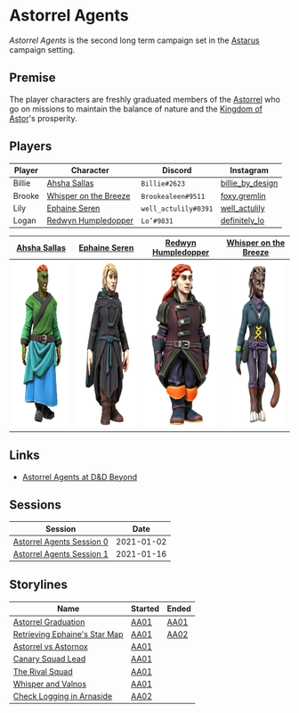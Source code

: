 # Astorrel Agents

*Astorrel Agents* is the second long term campaign set in the [Astarus](../../astarus/README.md) campaign setting.

## Premise

The player characters are freshly graduated members of the [Astorrel](../../astarus/civilisations/kingdom-of-astor/organisations/astorrel/astorrel.md) who go on missions to maintain the balance of nature and the [Kingdom of Astor](../../astarus/civilisations/kingdom-of-astor/README.md)'s prosperity.

## Players

| Player | Character | Discord | Instagram |
| --- | --- | --- | ---|
| Billie | [Ahsha Sallas](../../astarus/people/ahsha-sallas.md) | `Billie#2623` | [billie_by_design](https://www.instagram.com/billie_by_design/) |
| Brooke | [Whisper on the Breeze](../../astarus/people/whisper-on-the-breeze.md) | `Brookealeen#9511` | [foxy.gremlin](https://www.instagram.com/foxy.gremlin/) |
| Lily | [Ephaine Seren](../../astarus/people/ephaine-seren.md) | `well_actulily#0391` | [well_actulily](https://www.instagram.com/well_actulily/) |
| Logan | [Redwyn Humpledopper](../../astarus/people/redywn-humpledopper.md) | `Lo’#9831` | [definitely_lo](https://www.instagram.com/definitely_lo/) |

| [Ahsha Sallas](../../astarus/people/ahsha-sallas.md) | [Ephaine Seren](../../astarus/people/ephaine-seren.md) | [Redwyn Humpledopper](../../astarus/people/redywn-humpledopper.md) |[Whisper on the Breeze](../../astarus/people/whisper-on-the-breeze.md) |
|:---:|:---:|:---:|:---:|
| <img src="../../images/people/ahsha-sallas.png" height="300" /> | <img src="../../images/people/ephaine-seren.png" height="300" /> | <img src="../../images/people/redwyn-humpledopper.png" height="300" /> | <img src="../../images/people/whisper-on-the-breeze.png" height="300" /> |

## Links

- [Astorrel Agents at D&D Beyond](https://www.dndbeyond.com/campaigns/1620558)

## Sessions

| Session | Date |
| --- | --- |
| [Astorrel Agents Session 0](sessions/0.md) | 2021-01-02 |
| [Astorrel Agents Session 1](sessions/1.md) | 2021-01-16 |

## Storylines

| Name | Started | Ended |
| --- | --- | --- |
| [Astorrel Graduation](storylines/astorrel-graduation.md) | [AA01](sessions/AA01.md) | [AA01](sessions/AA01.md) |
| [Retrieving Ephaine's Star Map](storylines/retrieving-ephaines-star-map.md) | [AA01](sessions/AA01.md) | [AA02](sessions/AA02.md) |
| [Astorrel vs Astornox](storylines/astorrel-vs-astornox.md) | [AA01](sessions/AA01.md) | |
| [Canary Squad Lead](storylines/canary-squad-lead.md) | [AA01](sessions/AA01.md) | |
| [The Rival Squad](storylines/the-rival-squad.md) | [AA01](sessions/AA01.md) | |
| [Whisper and Valnos](storylines/whisper-and-valnos.md) | [AA01](sessions/AA01.md) | |
| [Check Logging in Arnaside](storylines/check-logging-in-arnaside.md) | [AA02](sessions/AA02.md) | |
